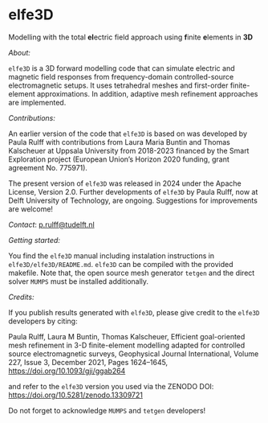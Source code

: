 # elfe3D
Modelling with the total **el**ectric field approach using **f**inite **e**lements in **3D**

_About:_

`elfe3D` is a 3D forward modelling code that can simulate electric and magnetic field responses from frequency-domain controlled-source electromagnetic setups. It uses tetrahedral meshes and first-order finite-element approximations. In addition, adaptive mesh refinement approaches are implemented.

_Contributions:_

An earlier version of the code that `elfe3D` is based on was developed by Paula Rulff with contributions from Laura Maria Buntin and Thomas Kalscheuer at Uppsala University from 2018-2023 financed by the Smart Exploration project (European Union’s Horizon 2020 funding, grant agreement No. 775971).

The present version of `elfe3D` was released in 2024 under the Apache License, Version 2.0. Further developments of `elfe3D` by Paula Rulff, now at Delft University of Technology, are ongoing. Suggestions for improvements are welcome!

_Contact_: p.rulff@tudelft.nl

_Getting started:_

You find the `elfe3D` manual including instalation instructions in `elfe3D/elfe3D/README.md`.
`elfe3D` can be compiled with the provided makefile.
Note that, the open source mesh generator `tetgen` and the direct solver `MUMPS` must be installed additionally.

_Credits:_

If you publish results generated with `elfe3D`, please give credit to the `elfe3D` developers by citing:

Paula Rulff, Laura M Buntin, Thomas Kalscheuer, Efficient goal-oriented  mesh refinement in 3-D finite-element modelling adapted for controlled source electromagnetic surveys, Geophysical Journal International, Volume 227, Issue
3, December 2021, Pages 1624–1645, https://doi.org/10.1093/gji/ggab264

and refer to the `elfe3D` version you used via the ZENODO DOI: https://doi.org/10.5281/zenodo.13309721

Do not forget to acknowledge `MUMPS` and `tetgen` developers!

